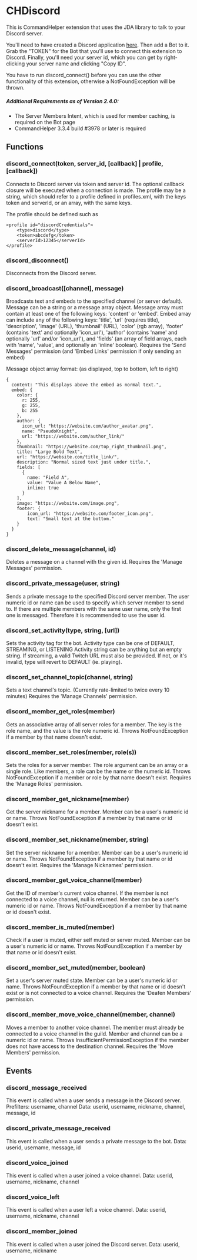 # CHDiscord

This is CommandHelper extension that uses the JDA library to talk to your Discord server.

You'll need to have created a Discord application [here](https://discordapp.com/developers/applications/me).
Then add a Bot to it. Grab the "TOKEN" for the Bot that you'll use to connect this extension to Discord.
Finally, you'll need your server id, which you can get by right-clicking your server name and clicking "Copy ID".

You have to run discord_connect() before you can use the other functionality of this extension, otherwise a
NotFoundException will be thrown.

##### Additional Requirements as of Version 2.4.0:
- The Server Members Intent, which is used for member caching, is required on the Bot page
- CommandHelper 3.3.4 build #3978 or later is required

## Functions

### discord_connect(token, server_id, [callback] | profile, [callback])
Connects to Discord server via token and server id.
The optional callback closure will be executed when a connection is made.
The profile may be a string, which should refer to a profile defined in profiles.xml,
with the keys token and serverId, or an array, with the same keys.

The profile should be defined such as

    <profile id="discordCredentials">
        <type>discord</type>
        <token>abcdefg</token>
        <serverId>12345</serverId>
    </profile>

### discord_disconnect()
Disconnects from the Discord server.

### discord_broadcast([channel], message)
Broadcasts text and embeds to the specified channel (or server default).
Message can be a string or a message array object.
Message array must contain at least one of the following keys: 'content' or 'embed'.
Embed array can include any of the following keys: 'title', 'url' (requires title), 'description',
'image' (URL), 'thumbnail' (URL), 'color' (rgb array), 'footer' (contains 'text' and optionally 'icon_url'),
'author' (contains 'name' and optionally 'url' and/or 'icon_url'), and 'fields'
(an array of field arrays, each with 'name', 'value', and optionally an 'inline' boolean).
Requires the 'Send Messages' permission (and 'Embed Links' permission if only sending an embed)

Message object array format: (as displayed, top to bottom, left to right)
```
{
  content: "This displays above the embed as normal text.",
  embed: {
    color: {
      r: 255,
      g: 255,
      b: 255
    },
    author: {
      icon_url: "https://website.com/author_avatar.png",
      name: "PseudoKnight",
      url: "https://website.com/author_link/"
    },
    thumbnail: "https://website.com/top_right_thumbnail.png",
    title: "Large Bold Text",
    url: "https://website.com/title_link/",
    description: "Normal sized text just under title.",
    fields: [
      {
        name: "Field A",
        value: "Value A Below Name",
        inline: true
      }
    ],
    image: "https://website.com/image.png",
    footer: {
        icon_url: "https://website.com/footer_icon.png",
        text: "Small text at the bottom."
    }
  }
}
```

### discord_delete_message(channel, id)
Deletes a message on a channel with the given id.
Requires the 'Manage Messages' permission.

### discord_private_message(user, string)
Sends a private message to the specified Discord server member.
The user numeric id or name can be used to specify which server member to send to.
If there are multiple members with the same user name, only the first one is messaged.
Therefore it is recommended to use the user id.

### discord_set_activity(type, string, [url])
Sets the activity tag for the bot.
Activity type can be one of DEFAULT, STREAMING, or LISTENING
Activity string can be anything but an empty string.
If streaming, a valid Twitch URL must also be provided.
If not, or it's invalid, type will revert to DEFAULT (ie. playing).

### discord_set_channel_topic(channel, string)
Sets a text channel's topic. (Currently rate-limited to twice every 10 minutes)
Requires the 'Manage Channels' permission.

### discord_member_get_roles(member)
Gets an associative array of all server roles for a member.
The key is the role name, and the value is the role numeric id.
Throws NotFoundException if a member by that name doesn't exist.

### discord_member_set_roles(member, role(s))
Sets the roles for a server member.
The role argument can be an array or a single role.
Like members, a role can be the name or the numeric id.
Throws NotFoundException if a member or role by that name doesn't exist.
Requires the 'Manage Roles' permission.

### discord_member_get_nickname(member)
Get the server nickname for a member.
Member can be a user's numeric id or name.
Throws NotFoundException if a member by that name or id doesn't exist.

### discord_member_set_nickname(member, string)
Set the server nickname for a member.
Member can be a user's numeric id or name.
Throws NotFoundException if a member by that name or id doesn't exist.
Requires the 'Manage Nicknames' permission.

### discord_member_get_voice_channel(member)
Get the ID of member's current voice channel.
If the member is not connected to a voice channel, null is returned.
Member can be a user's numeric id or name.
Throws NotFoundException if a member by that name or id doesn't exist.

### discord_member_is_muted(member)
Check if a user is muted, either self muted or server muted.
Member can be a user's numeric id or name.
Throws NotFoundException if a member by that name or id doesn't exist.

### discord_member_set_muted(member, boolean)
Set a user's server muted state.
Member can be a user's numeric id or name.
Throws NotFoundException if a member by that name or id doesn't exist or is not connected to a voice channel.
Requires the 'Deafen Members' permission.

### discord_member_move_voice_channel(member, channel)
Moves a member to another voice channel.
The member must already be connected to a voice channel in the guild.
Member and channel can be a numeric id or name.
Throws InsufficientPermissionException if the member does not have access to the destination channel.
Requires the 'Move Members' permission.

## Events

### discord_message_received
This event is called when a user sends a message in the Discord server.
Prefilters: username, channel
Data: userid, username, nickname, channel, message, id

### discord_private_message_received
This event is called when a user sends a private message to the bot.
Data: userid, username, message, id

### discord_voice_joined
This event is called when a user joined a voice channel.
Data: userid, username, nickname, channel

### discord_voice_left
This event is called when a user left a voice channel.
Data: userid, username, nickname, channel

### discord_member_joined
This event is called when a user joined the Discord server.
Data: userid, username, nickname
